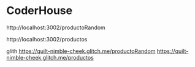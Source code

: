 # CoderHouse    
http://localhost:3002/productoRandom

http://localhost:3002/productos


glith
https://quilt-nimble-cheek.glitch.me/productoRandom
https://quilt-nimble-cheek.glitch.me/productos
